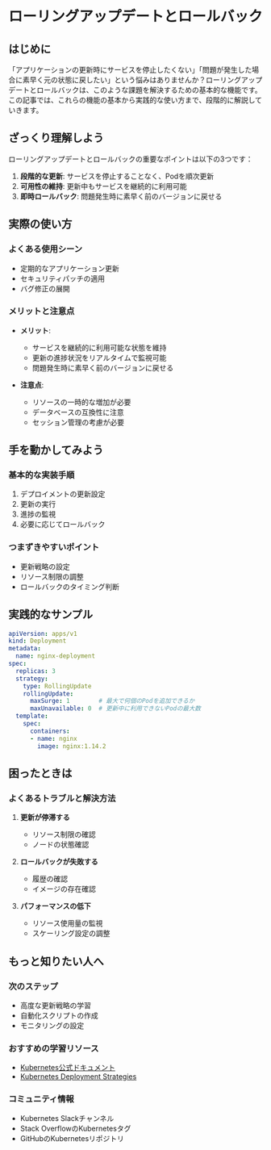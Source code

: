 # ローリングアップデートとロールバック

## はじめに
「アプリケーションの更新時にサービスを停止したくない」「問題が発生した場合に素早く元の状態に戻したい」という悩みはありませんか？ローリングアップデートとロールバックは、このような課題を解決するための基本的な機能です。この記事では、これらの機能の基本から実践的な使い方まで、段階的に解説していきます。

## ざっくり理解しよう
ローリングアップデートとロールバックの重要なポイントは以下の3つです：

1. **段階的な更新**: サービスを停止することなく、Podを順次更新
2. **可用性の維持**: 更新中もサービスを継続的に利用可能
3. **即時ロールバック**: 問題発生時に素早く前のバージョンに戻せる

## 実際の使い方
### よくある使用シーン
- 定期的なアプリケーション更新
- セキュリティパッチの適用
- バグ修正の展開

### メリットと注意点
- **メリット**:
  - サービスを継続的に利用可能な状態を維持
  - 更新の進捗状況をリアルタイムで監視可能
  - 問題発生時に素早く前のバージョンに戻せる

- **注意点**:
  - リソースの一時的な増加が必要
  - データベースの互換性に注意
  - セッション管理の考慮が必要

## 手を動かしてみよう
### 基本的な実装手順
1. デプロイメントの更新設定
2. 更新の実行
3. 進捗の監視
4. 必要に応じてロールバック

### つまずきやすいポイント
- 更新戦略の設定
- リソース制限の調整
- ロールバックのタイミング判断

## 実践的なサンプル
```yaml
apiVersion: apps/v1
kind: Deployment
metadata:
  name: nginx-deployment
spec:
  replicas: 3
  strategy:
    type: RollingUpdate
    rollingUpdate:
      maxSurge: 1        # 最大で何個のPodを追加できるか
      maxUnavailable: 0  # 更新中に利用できないPodの最大数
  template:
    spec:
      containers:
      - name: nginx
        image: nginx:1.14.2
```

## 困ったときは
### よくあるトラブルと解決方法
1. **更新が停滞する**
   - リソース制限の確認
   - ノードの状態確認

2. **ロールバックが失敗する**
   - 履歴の確認
   - イメージの存在確認

3. **パフォーマンスの低下**
   - リソース使用量の監視
   - スケーリング設定の調整

## もっと知りたい人へ
### 次のステップ
- 高度な更新戦略の学習
- 自動化スクリプトの作成
- モニタリングの設定

### おすすめの学習リソース
- [Kubernetes公式ドキュメント](https://kubernetes.io/docs/concepts/workloads/controllers/deployment/)
- [Kubernetes Deployment Strategies](https://kubernetes.io/docs/concepts/workloads/controllers/deployment/#deployment-strategies)

### コミュニティ情報
- Kubernetes Slackチャンネル
- Stack OverflowのKubernetesタグ
- GitHubのKubernetesリポジトリ
